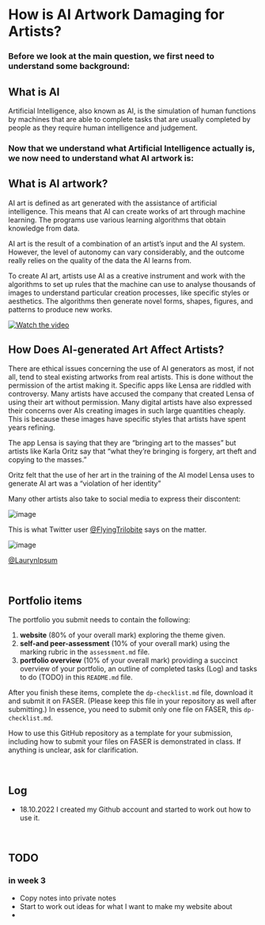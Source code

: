 # How is AI Artwork Damaging for Artists?

### Before we look at the main question, we first need to understand some background:

## What is AI

Artificial Intelligence, also known as AI, is the simulation of human functions by machines that are able to complete tasks that are usually completed by people as they require human intelligence and judgement.

### Now that we understand what Artificial Intelligence actually is, we now need to understand what AI artwork is:

## What is AI artwork?

AI art is defined as art generated with the assistance of artificial intelligence. This means that AI can create works of art through machine learning. The programs use various learning algorithms that obtain knowledge from data. 

AI art is the result of a combination of an artist’s input and the AI system. However, the level of autonomy can vary considerably, and the outcome really relies on the quality of the data the AI learns from.

To create AI art, artists use AI as a creative instrument and work with the algorithms to set up rules that the machine can use to analyse thousands of images to understand particular creation processes, like specific styles or aesthetics. The algorithms then generate novel forms, shapes, figures, and patterns to produce new works.



[![Watch the video](https://img.youtube.com/vi/h-zmxedT7gA/maxresdefault.jpg)](https://www.youtube.com/watch?v=h-zmxedT7gA)


## How Does AI-generated Art Affect Artists?

There are ethical issues concerning the use of AI generators as most, if not all, tend to steal existing artworks from real artists. This is done without the permission of the artist making it. Specific apps like Lensa are riddled with controversy. Many artists have accused the company that created Lensa of using their art without permission. Many digital artists have also expressed their concerns over AIs creating images in such large quantities cheaply. This is because these images have specific styles that artists have spent years refining. 

The app Lensa is saying that they are “bringing art to the masses” but artists like Karla Oritz say that “what they’re bringing is forgery, art theft and copying to the masses.” 

Oritz felt that the use of her art in the training of the AI model Lensa uses to generate AI art was a “violation of her identity”


Many other artists also take to social media to express their discontent:

![image](https://user-images.githubusercontent.com/116068004/213272629-69af8971-a340-46fa-ae1c-9330fd0ec073.png)

This is what Twitter user [@FlyingTrilobite](https://twitter.com/FlyingTrilobite/status/1564760472318001152) says on the matter.


![image](https://user-images.githubusercontent.com/116068004/213272963-1bf0e9de-48c8-475b-8df5-4bb23ce6858b.png)

[@LaurynIpsum](https://twitter.com/LaurynIpsum/status/1599953586699767808)

<br>

## Portfolio items
The portfolio you submit needs to contain the following:

1. **website** (80% of your overall mark) exploring the theme given.
2. **self-and peer-assessment** (10% of your overall mark) using the marking rubric in the `assessment.md` file.
3. **portfolio overview** (10% of your overall mark) providing a succinct overview of your portfolio, an outline of completed tasks (Log) and tasks to do (TODO) in this `README.md` file.

After you finish these items, complete the `dp-checklist.md` file, download it and submit it on FASER. (Please keep this file in your repository as well after submitting.) In essence, you need to submit only one file on FASER, this `dp-checklist.md`. 

How to use this GitHub repository as a template for your submission, including how to submit your files on FASER is demonstrated in class. If anything is unclear, ask for clarification. 

<br>

## Log

- 18.10.2022  I created my Github account and started to work out how to use it.

<br>

## TODO
### in week 3
- Copy notes into private notes
-  Start to work out ideas for what I want to make my website about
-  
